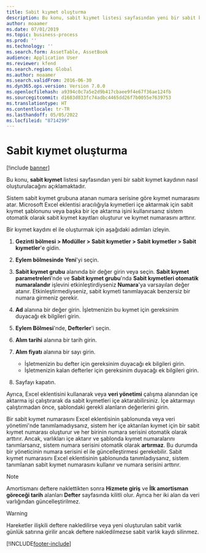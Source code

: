 ```yaml
---
title: Sabit kıymet oluşturma
description: Bu konu, sabit kıymet listesi sayfasından yeni bir sabit kıymet kaydının nasıl oluşturulacağını açıklamaktadır.
author: moaamer
ms.date: 07/01/2019
ms.topic: business-process
ms.prod: ''
ms.technology: ''
ms.search.form: AssetTable, AssetBook
audience: Application User
ms.reviewer: kfend
ms.search.region: Global
ms.author: moaamer
ms.search.validFrom: 2016-06-30
ms.dyn365.ops.version: Version 7.0.0
ms.openlocfilehash: a9394c0c7a5e2d9b417cbaee9f4e67f36ae124fb
ms.sourcegitcommit: d1683d033fc74adbc4465dd26f7b0055e7639753
ms.translationtype: HT
ms.contentlocale: tr-TR
ms.lasthandoff: 05/05/2022
ms.locfileid: "8714299"
---
```

# <a name="create-a-fixed-asset"></a>Sabit kıymet oluşturma

[!include [banner](../../includes/banner.md)]

Bu konu, **sabit kıymet** listesi sayfasından yeni bir sabit kıymet kaydının nasıl oluşturulacağını açıklamaktadır.

Sistem sabit kıymet grubuna atanan numara serisine göre kıymet numarasını atar. Microsoft Excel eklentisi aracılığıyla kıymetleri içe aktarmak için sabit kıymet şablonunu veya başka bir içe aktarma işini kullanırsanız sistem otomatik olarak sabit kıymet kayıtları oluşturur ve kıymet numarasını arttırır.

Bir kıymet kaydını el ile oluşturmak için aşağıdaki adımları izleyin.

1. **Gezinti bölmesi \> Modüller \> Sabit kıymetler \> Sabit kıymetler \> Sabit kıymetler**'e gidin.
2. **Eylem bölmesinde** **Yeni**'yi seçin.
3. **Sabit kıymet grubu** alanında bir değer girin veya seçin. **Sabit kıymet parametreleri**'nde ve **Sabit kıymet grubu**'nda **Sabit kıymetleri otomatik numaralandır** işlevini etkinleştirdiyseniz **Numara**'ya varsayılan değer atanır. Etkinleştirmediyseniz, sabit kıymeti tanımlayacak benzersiz bir numara girmeniz gerekir.
4. **Ad** alanına bir değer girin. İşletmenizin bu kıymet için gereksinim duyacağı ek bilgileri girin.
5. **Eylem Bölmesi**'nde, **Defterler**'i seçin.
6. **Alım tarihi** alanına bir tarih girin.
7. **Alım fiyatı** alanına bir sayı girin.

    - İşletmenizin bu defter için gereksinim duyacağı ek bilgileri girin.
    - İşletmenizin kalan defterler için gereksinim duyacağı ek bilgileri girin.

8. Sayfayı kapatın.

Ayrıca, Excel eklentisini kullanarak veya **veri yönetimi** çalışma alanından içe aktarma işi çalıştırarak da sabit kıymetleri içe aktarabilirsiniz. İçe aktarmayı çalıştırmadan önce, şablondaki gerekli alanların değerlerini girin.

Bir sabit kıymet numarasını Excel eklentisinin şablonunda veya veri yönetimi'nde tanımlamadıysanız, sistem her içe aktarılan kıymet için bir sabit kıymet numarası oluşturur ve her birinin numara serisini otomatik olarak arttırır. Ancak, varlıkları içe aktarır ve şablonda kıymet numaralarını tanımlarsanız, sistem numara serisini otomatik olarak **artırmaz**. Bu durumda bir yöneticinin numara serisini el ile güncelleştirmesi gerekebilir. Sabit kıymet numarasını Excel eklentisinin şablonunda tanımladıysanız, sistem tanımlanan sabit kıymet numarasını kullanır ve numara serisini arttırır.

> [!NOTE]                                                                                                         
> Amortismanı deftere naklettikten sonra **Hizmete giriş** ve **İlk amortisman göreceği tarih** alanları **Defter** sayfasında kilitli olur. Ayrıca her iki alan da veri varlığından güncelleştirilmez.

> [!WARNING]
> Hareketler ilişkili deftere nakledilirse veya yeni oluşturulan sabit varlık günlük satırına girilir ancak deftere nakledilmezse sabit varlık kaydı silinmez. 


[!INCLUDE[footer-include](../../../includes/footer-banner.md)]
